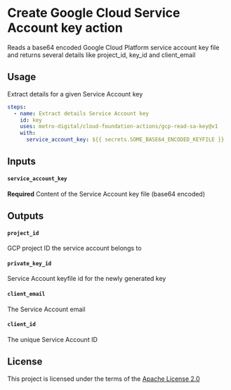 # Create Google Cloud Service Account key action

Reads a base64 encoded Google Cloud Platform service account key file and returns several details like project_id, key_id and client_email

## Usage

Extract details for a given Service Account key
```yaml
steps:
  - name: Extract details Service Account key
    id: key
    uses: metro-digital/cloud-foundation-actions/gcp-read-sa-key@v1
    with:
      service_account_key: ${{ secrets.SOME_BASE64_ENCODED_KEYFILE }}
```

## Inputs

#### `service_account_key`
**Required** Content of the Service Account key file (base64 encoded)

## Outputs

#### `project_id`
GCP project ID the service account belongs to

#### `private_key_id`
Service Account keyfile id for the newly generated key

#### `client_email`
The Service Account email

#### `client_id`
The unique Service Account ID

## License

This project is licensed under the terms of the [Apache License 2.0](../LICENSE)

[1]: https://github.com/google-github-actions/setup-gcloud
